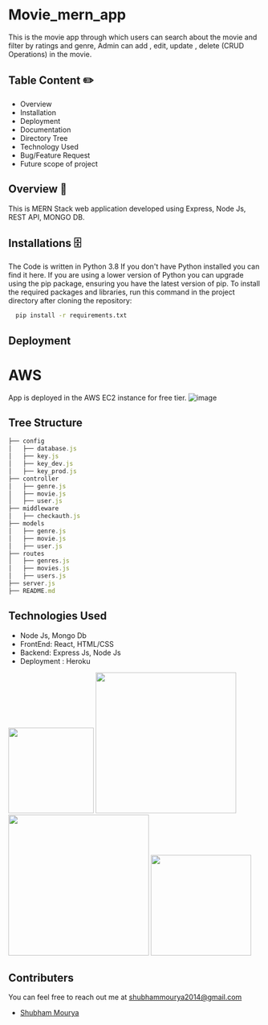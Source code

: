 # Movie_mern_app
This is the movie app through which users can search about the movie and filter by ratings and genre, Admin can add , edit, update , delete (CRUD Operations) in the movie.


## Table Content ✏️
* Overview
* Installation
* Deployment
* Documentation
* Directory Tree
* Technology Used
* Bug/Feature Request
* Future scope of project

## Overview  📜
This is MERN Stack web application developed using Express, Node Js, REST API, MONGO DB.

## Installations  🗄️
The Code is written in Python 3.8 If you don't have Python installed you can find it here. If you are using a lower version of Python you can upgrade using the pip package, ensuring you have the latest version of pip. To install the required packages and libraries, run this command in the project directory after cloning the repository:
```bash
  pip install -r requirements.txt
```
## Deployment

# AWS
App is deployed in the AWS EC2 instance for free tier.
![image](https://user-images.githubusercontent.com/47842305/139574951-4d9f1732-456c-4862-b9c0-84f673c7f6b7.png)

## Tree Structure
```javascript
├── config
│   ├── database.js
│   ├── key.js
│   ├── key_dev.js
│   ├── key_prod.js
├── controller
│   ├── genre.js
│   ├── movie.js
│   ├── user.js
├── middleware
│   ├── checkauth.js
├── models
│   ├── genre.js
│   ├── movie.js
│   ├── user.js
├── routes
│   ├── genres.js
│   ├── movies.js
│   ├── users.js
├── server.js
├── README.md

```
## Technologies Used

* Node Js, Mongo Db
* FrontEnd: React, HTML/CSS
* Backend: Express Js, Node Js
* Deployment : Heroku

[<img target="_blank" src="https://expressjs.com/" width=170>](https://flask.palletsprojects.com/en/1.1.x/) [<img target="_blank" src="https://www.g2.com/products/nodejs-development-services/reviews" width=280>](https://cassandra.apache.org/_/index.html)[<img target="_blank" src="https://encrypted-tbn0.gstatic.com/images?q=tbn:ANd9GcSEHMPPej34qcJENKeCNdpqnZ5V9vLrmwVIvw&usqp=CAU" width=280>](https://aws.amazon.com/) [<img target="_blank" src="https://seeklogo.com/images/B/bootstrap-logo-69A1CCC10B-seeklogo.com.png" width=200>](https://getbootstrap.com/) 



## Contributers
You can feel free to reach out me at shubhammourya2014@gmail.com

- [Shubham Mourya](https://github.com/msahubham1)

